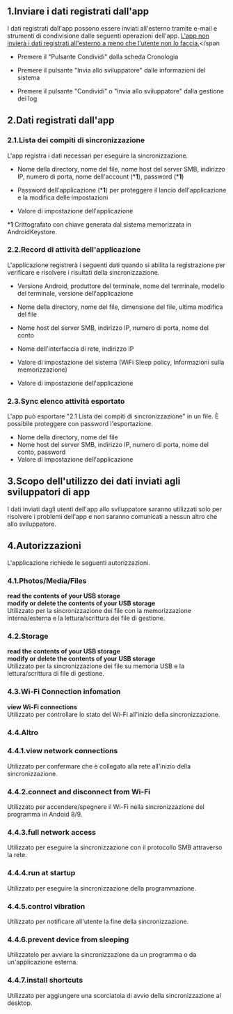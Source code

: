## 1.Inviare i dati registrati dall'app

I dati registrati dall'app possono essere inviati all'esterno tramite e-mail e strumenti di condivisione dalle seguenti operazioni dell'app. <span style="color: rosso; "><u>L'app non invierà i dati registrati all'esterno a meno che l'utente non lo faccia.</u></span></span

- Premere il "Pulsante Condividi" dalla scheda Cronologia

- Premere il pulsante "Invia allo sviluppatore" dalle informazioni del sistema

- Premere il pulsante "Condividi" o "Invia allo sviluppatore" dalla gestione dei log

## 2.Dati registrati dall'app

### 2.1.Lista dei compiti di sincronizzazione

L'app registra i dati necessari per eseguire la sincronizzazione.

- Nome della directory, nome del file, nome host del server SMB, indirizzo IP, numero di porta, nome dell'account (***1**), password (***1**)

- Password dell'applicazione (***1**) per proteggere il lancio dell'applicazione e la modifica delle impostazioni

- Valore di impostazione dell'applicazione

***1** Crittografato con chiave generata dal sistema memorizzata in AndroidKeystore.

 

### 2.2.Record di attività dell'applicazione

L'applicazione registrerà i seguenti dati quando si abilita la registrazione per verificare e risolvere i risultati della sincronizzazione.

- Versione Android, produttore del terminale, nome del terminale, modello del terminale, versione dell'applicazione

- Nome della directory, nome del file, dimensione del file, ultima modifica del file

- Nome host del server SMB, indirizzo IP, numero di porta, nome del conto

- Nome dell'interfaccia di rete, indirizzo IP

- Valore di impostazione del sistema (WiFi Sleep policy, Informazioni sulla memorizzazione)

- Valore di impostazione dell'applicazione

### 2.3.Sync elenco attività esportato

L'app può esportare "2.1 Lista dei compiti di sincronizzazione" in un file. È possibile proteggere con password l'esportazione.

- Nome della directory, nome del file
- Nome host del server SMB, indirizzo IP, numero di porta, nome del conto, password
- Valore di impostazione dell'applicazione 

## 3.Scopo dell'utilizzo dei dati inviati agli sviluppatori di app

I dati inviati dagli utenti dell'app allo sviluppatore saranno utilizzati solo per risolvere i problemi dell'app e non saranno comunicati a nessun altro che allo sviluppatore.

## 4.Autorizzazioni

L'applicazione richiede le seguenti autorizzazioni.

### 4.1.Photos/Media/Files

**read the contents of your USB storage  
modify or delete the contents of your USB storage**  
Utilizzato per la sincronizzazione dei file con la memorizzazione interna/esterna e la lettura/scrittura dei file di gestione.

### 4.2.Storage

**read the contents of your USB storage  
modify or delete the contents of your USB storage**  
Utilizzato per la sincronizzazione dei file su memoria USB e la lettura/scrittura di file di gestione.

### 4.3.Wi-Fi Connection infomation

**view Wi-Fi connections**  
Utilizzato per controllare lo stato del Wi-Fi all'inizio della sincronizzazione.

### 4.4.Altro

### 4.4.1.view network connections

Utilizzato per confermare che è collegato alla rete all'inizio della sincronizzazione.

### 4.4.2.connect and disconnect from Wi-Fi

Utilizzato per accendere/spegnere il Wi-Fi nella sincronizzazione del programma in Andoid 8/9.

### 4.4.3.full network access

Utilizzato per eseguire la sincronizzazione con il protocollo SMB attraverso la rete.

### 4.4.4.run at startup

Utilizzato per eseguire la sincronizzazione della programmazione.

### 4.4.5.control vibration

Utilizzato per notificare all'utente la fine della sincronizzazione.

### 4.4.6.prevent device from sleeping

Utilizzatelo per avviare la sincronizzazione da un programma o da un'applicazione esterna.

### 4.4.7.install shortcuts

Utilizzato per aggiungere una scorciatoia di avvio della sincronizzazione al desktop.


